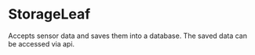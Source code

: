# StorageLeaf

Accepts sensor data and saves them into a database. The saved data can be accessed via api.



